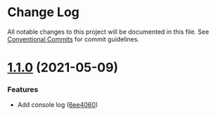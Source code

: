 # Change Log

All notable changes to this project will be documented in this file.
See [Conventional Commits](https://conventionalcommits.org) for commit guidelines.

# [1.1.0](https://github.com/Artikodin/lerna-playground/compare/v1.0.0...v1.1.0) (2021-05-09)


### Features

* Add console log ([6ee4060](https://github.com/Artikodin/lerna-playground/commit/6ee406045f2ef69b67d58e4ed43dc55ca6901ac8))

